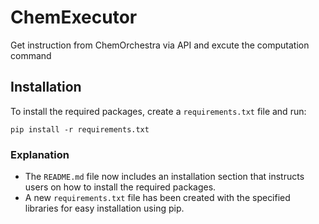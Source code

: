 # ChemExecutor
Get instruction from ChemOrchestra via API and excute the computation command

## Installation
To install the required packages, create a `requirements.txt` file and run:
```
pip install -r requirements.txt
```

### Explanation
- The `README.md` file now includes an installation section that instructs users on how to install the required packages.
- A new `requirements.txt` file has been created with the specified libraries for easy installation using pip.

